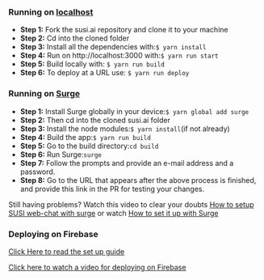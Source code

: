 ### Running on [localhost](./docs/INSTALLATION_LOCAL_ENGLISH.md)

* **Step 1:** Fork the susi.ai repository and clone it to your machine
* **Step 2:** Cd into the cloned folder
* **Step 3:** Install all the dependencies with:```$ yarn install```
* **Step 4:** Run on http://localhost:3000 with:```$ yarn run start```
* **Step 5:** Build locally with: ```$ yarn run build ```
* **Step 6:** To deploy at a URL use: ```$ yarn run deploy ```

### Running on [Surge](./docs/INSTALLATION_SURGE_ENGLISH.md)

* **Step 1:** Install Surge globally in your device:```$ yarn global add surge```
* **Step 2:** Then cd into the cloned susi.ai folder
* **Step 3:** Install the node modules:```$ yarn install```(if not already)
* **Step 4:** Build the app:```$ yarn run build```
* **Step 5:** Go to the build directory:```cd build```
* **Step 6:** Run Surge:```surge```
* **Step 7:** Follow the prompts and provide an e-mail address and a password.
* **Step 8:** Go to the URL that appears after the above process is finished, and provide this link in the PR for testing your changes.

Still having problems? Watch this video to clear your doubts [How to setup SUSI web-chat with surge](https://www.youtube.com/watch?v=vM9cD1pHMDQ&t=240s) or watch [How to set it up with Surge](https://www.youtube.com/watch?v=Gvc0uz13U1M)

### Deploying on Firebase
[Click Here to read the set up guide](https://github.com/fossasia/susi.ai/blob/master/docs/FIREBASE_DEPLOY.md)

[Click here to watch a video for deploying on Firebase](https://youtu.be/7iVKBwR40N8)
